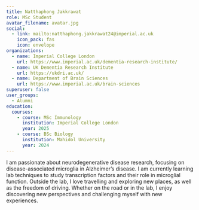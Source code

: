 ```yaml
---
title: Natthaphong Jakkrawat
role: MSc Student
avatar_filename: avatar.jpg
social:
  - link: mailto:natthaphong.jakkrawat24@imperial.ac.uk
    icon_pack: fas
    icon: envelope
organizations:
  - name: Imperial College London
    url: https://www.imperial.ac.uk/dementia-research-institute/
  - name: UK Dementia Research Institute
    url: https://ukdri.ac.uk/
  - name: Department of Brain Sciences
    url: https://www.imperial.ac.uk/brain-sciences
superuser: false
user_groups:
  - Alumni
education:
  courses:
    - course: MSc Immunology
      institution: Imperial College London
      year: 2025
    - course: BSc Biology
      institution: Mahidol University
      year: 2024
---
```

I am passionate about neurodegenerative disease research, focusing on disease-associated microglia in Alzheimer’s disease. I am currently learning lab techniques to study transcription factors and their role in microglial function. Outside the lab, I love travelling and exploring new places, as well as the freedom of driving. Whether on the road or in the lab, I enjoy discovering new perspectives and challenging myself with new experiences.
